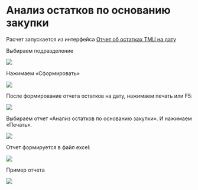 # Анализ остатков по основанию закупки

Расчет запускается из интерфейса [Отчет об остатках ТМЦ на дату](../../uchet/ostatki-1/kartoteka-ostatkov/otchet-ob-ostatkakh-tmc-na-datu.md)

Выбираем подразделение

![](<../../.gitbook/assets/0 (86)>)

Нажимаем «Сформировать»

![](<../../.gitbook/assets/1 (75)>)

После формирование отчета остатков на дату, нажимаем печать или F5:

![](<../../.gitbook/assets/2 (59)>)

Выбираем отчет «Анализ остатков по основанию закупки». И нажимаем «Печать».

![](<../../.gitbook/assets/3 (46)>)

Отчет формируется в файл excel:

![](<../../.gitbook/assets/4 (35)>)

Пример отчета

![](<../../.gitbook/assets/5 (26)>)
